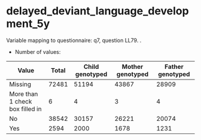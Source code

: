 # delayed_deviant_language_development_5y
Variable mapping to questionnaire: q7, question LL79.
.
- Number of values:

| Value | Total | Child genotyped | Mother genotyped | Father genotyped |
| ----- | ----- | --------------- | ---------------- | ---------------- |
| Missing | 72481 | 51194 | 43867 | 28909 |
| More than 1 check box filled in | 6 | 4 | 3 |4 |
| No | 38542 | 30157 | 26221 |20074 |
| Yes | 2594 | 2000 | 1678 |1231 |



